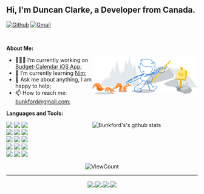 <!-- Your title -->
## Hi, I'm Duncan Clarke, a Developer from Canada.

<!-- Your badges
You can use the website to generate badges: https://shields.io/
-->

[![Github](https://img.shields.io/badge/-Github-000?style=flat&logo=Github&logoColor=white)](https://github.com/bunkford)
[![Gmail](https://img.shields.io/badge/-Gmail-c14438?style=flat&logo=Gmail&logoColor=white)](mailto:bunkford@gmail.com)

&nbsp;

<!-- Talking about you -->
**About Me:**

<!-- Any image aligned to the right. Beware the width -->
<img width="55%" align="right" alt="Github" src="https://raw.githubusercontent.com/bunkford/bunkford/master/git-header.svg" />

- 👨🏽‍💻 I’m currently working on [Budget-Calendar iOS App](https://apps.apple.com/app/id1518351096);
- 🌱 I’m currently learning [Nim](https://nim-lang.org/); 
- 💬 Ask me about anything, I am happy to help;
- 📫 How to reach me: bunkford@gmail.com;

**Languages and Tools:** 

<!-- Your github readme stats
You can use this api: https://github.com/anuraghazra/github-readme-stats
-->
<p>
  <a href="https://github.com/bunkford">
    <img width="55%" align="right" alt="Bunkford's's github stats" src="https://github-readme-stats.vercel.app/api?username=bunkford&show_icons=true&hide_border=true" />
  </a>
  
  <!-- Your languages and tools. Be careful with the alignment. 
  You can use this sites to get logos: https://www.vectorlogo.zone or https://simpleicons.org/
  -->
  <code><img width="10%" src="https://www.vectorlogo.zone/logos/nim-lang/nim-lang-ar21.svg"></code>
  <code><img width="10%" src="https://www.vectorlogo.zone/logos/php/php-ar21.svg"></code>
  <code><img width="10%" src="https://www.vectorlogo.zone/logos/mysql/mysql-ar21.svg"></code>
  <br />
  <code><img width="10%" src="https://www.vectorlogo.zone/logos/json/json-ar21.svg"></code>
  <code><img width="10%" src="https://www.vectorlogo.zone/logos/sqlite/sqlite-ar21.svg"></code>
  <code><img width="10%" src="https://www.vectorlogo.zone/logos/git-scm/git-scm-ar21.svg"></code>
  <br />
  <code><img width="10%" src="https://www.vectorlogo.zone/logos/oracle/oracle-ar21.svg"></code>
  <code><img width="10%" src="https://www.vectorlogo.zone/logos/infor/infor-ar21.svg"></code>
  <code><img width="10%" src="https://www.vectorlogo.zone/logos/microsoft_vb/microsoft_vb-ar21.svg"></code>
  <br />
  <code><img width="10%" src="https://www.vectorlogo.zone/logos/linux/linux-ar21.svg"></code>
  <code><img width="10%" src="https://www.vectorlogo.zone/logos/microsoft/microsoft-ar21.svg"></code>
  <code><img width="10%" src="https://www.vectorlogo.zone/logos/apple_xcode/apple_xcode-ar21.svg"></code>
  <br />
  <code><img width="10%" src="https://www.vectorlogo.zone/logos/javascript/javascript-ar21.svg"></code>
  <code><img width="10%" src="https://www.vectorlogo.zone/logos/python/python-ar21.svg"></code>
  <code><img width="10%" src="https://www.vectorlogo.zone/logos/visualstudio_code/visualstudio_code-ar21.svg"></code>
</p>

<!-- Your hits or visitors -->
<p align="center">
  <!-- https://github.com/wesky93/views this is a clone of the hits -->
  <img alt="ViewCount" src="https://views.whatilearened.today/views/github/bunkford/bunkford.svg" />
</p>

---

<!-- Its main projects -->
<p align="center">
  <a href="https://github.com/bunkford/barcode">
    <img align="center" src="https://github-readme-stats.vercel.app/api/pin/?username=bunkford&repo=barcode" />
  </a>
  <a href="https://github.com/bunkford/qrcodegen">
    <img align="center" src="https://github-readme-stats.vercel.app/api/pin/?username=bunkford&repo=qrcodegen" />
  </a>
  <a href="https://github.com/bunkford/wChart">
    <img align="center" src="https://github-readme-stats.vercel.app/api/pin/?username=bunkford&repo=wChart" />
  </a>
  <a href="https://github.com/bunkford/wZeeGrid">
    <img align="center" src="https://github-readme-stats.vercel.app/api/pin/?username=bunkford&repo=wZeeGrid" />
  </a>
</p>
